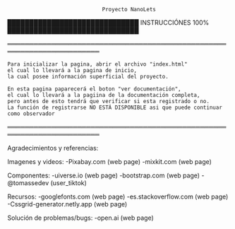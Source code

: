 

	                    		  Proyecto NanoLets



██████████████████████████████ INSTRUCCIÓNES 100% ██████████████████████████████


   ═══════════════════════════════════════════════════════════════════════

   
   	Para inicializar la pagina, abrir el archivo "index.html"                               
   	el cual lo llevará a la pagina de inicio,                                               
   	la cual posee información superficial del proyecto.                                     
                                                                                               
   	En esta pagina paparecerá el boton "ver documentación",                                  
   	el cual lo llevará a la pagiina de la documentación completa,                           
   	pero antes de esto tendrá que verificar si esta registrado o no.                       	
   	La función de registrarse NO ESTÁ DISPONIBLE asi que puede continuar como observador    
    
   	                                                                                        
   ═══════════════════════════════════════════════════════════════════════




Agradecimientos y referencias:

Imagenes y videos:
 -Pixabay.com (web page)
 -mixkit.com (web page)

Componentes:
 -uiverse.io (web page)
 -bootstrap.com (web page)
 -@tomassedev (user_tiktok)

Recursos:
 -googlefonts.com (web page)
 -es.stackoverflow.com (web page)
 -Cssgrid-generator.netly.app (web page)

Solución de problemas/bugs:
 -open.ai (web page)


